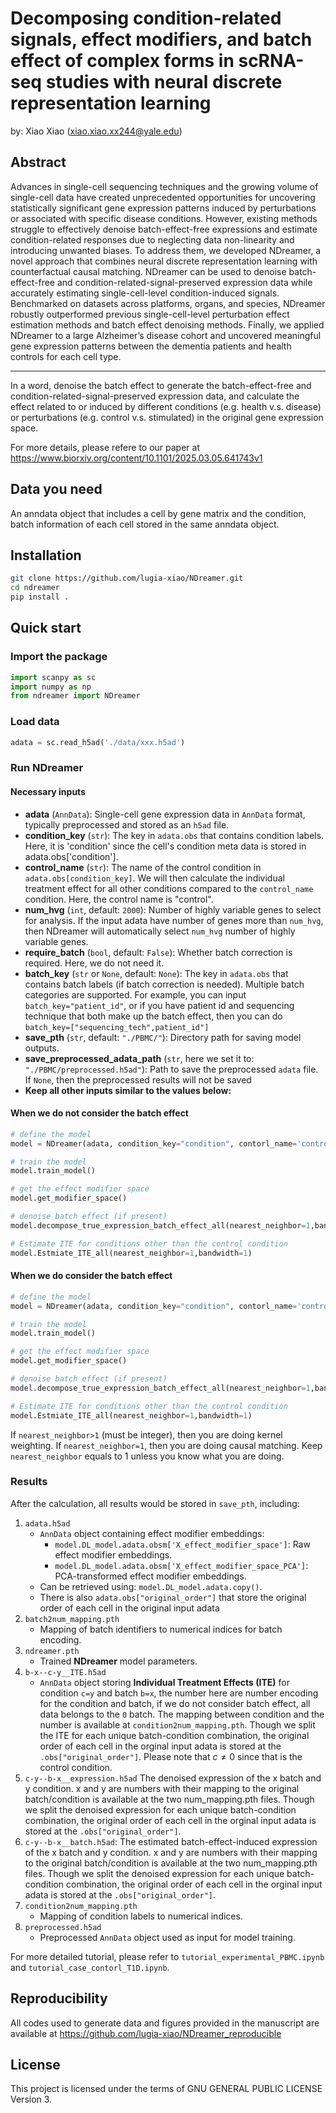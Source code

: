 # Decomposing condition-related signals, effect modifiers, and batch effect of complex forms in scRNA-seq studies with neural discrete representation learning

by: Xiao Xiao (xiao.xiao.xx244@yale.edu)



## Abstract

Advances in single-cell sequencing techniques and the growing volume of single-cell data have created unprecedented opportunities for uncovering statistically significant gene expression patterns induced by perturbations or associated with specific disease conditions. However, existing methods struggle to effectively denoise batch-effect-free expressions and estimate condition-related responses due to neglecting data non-linearity and introducing unwanted biases. To address them, we developed NDreamer, a novel approach that combines neural discrete representation learning with counterfactual causal matching. NDreamer can be used to denoise batch-effect-free and condition-related-signal-preserved expression data while accurately estimating single-cell-level condition-induced signals. Benchmarked on datasets across platforms, organs, and species, NDreamer robustly outperformed previous single-cell-level perturbation effect estimation methods and batch effect denoising methods. Finally, we applied NDreamer to a large Alzheimer’s disease cohort and uncovered meaningful gene expression patterns between the dementia patients and health controls for each cell type.

---

In a word, denoise the batch effect to generate the batch-effect-free and condition-related-signal-preserved expression data, and calculate the effect related to or induced by different conditions (e.g. health v.s. disease) or perturbations (e.g. control v.s. stimulated) in the original gene expression space.

For more details, please refere to our paper at https://www.biorxiv.org/content/10.1101/2025.03.05.641743v1



## Data you need

An anndata object that includes a cell by gene matrix and the condition, batch information of each cell stored in the same anndata object.

## Installation

```bash
git clone https://github.com/lugia-xiao/NDreamer.git
cd ndreamer
pip install .
```

## Quick start

### Import the package

```python
import scanpy as sc
import numpy as np
from ndreamer import NDreamer
```

### Load data

```python
adata = sc.read_h5ad('./data/xxx.h5ad')
```

### Run NDreamer

#### Necessary inputs

- **adata** (`AnnData`):
  Single-cell gene expression data in `AnnData` format, typically preprocessed and stored as an `h5ad` file.
- **condition_key** (`str`):
  The key in `adata.obs` that contains condition labels. Here, it is 'condition' since the cell's condition meta data is stored in adata.obs\['condition'\].
- **control_name** (`str`):
  The name of the control condition in `adata.obs[condition_key]`. We will then calculate the individual treatment effect for all other conditions compared to the `control_name` condition. Here, the control name is "control".
- **num_hvg** (`int`, default: `2000`):
  Number of highly variable genes to select for analysis. If the input adata have number of genes more than `num_hvg`, then NDreamer will automatically select `num_hvg` number of highly variable genes.
- **require_batch** (`bool`, default: `False`):
  Whether batch correction is required. Here, we do not need it.
- **batch_key** (`str` or `None`, default: `None`):
  The key in `adata.obs` that contains batch labels (if batch correction is needed). Multiple batch categories are supported. For example, you can input `batch_key="patient_id"`, or if you have patient id and sequencing technique that both make up the batch effect, then you can do `batch_key=["sequencing_tech",patient_id"]`
- **save_pth** (`str`, default: `"./PBMC/"`):
  Directory path for saving model outputs.
- **save_preprocessed_adata_path** (`str`, here we set it to: `"./PBMC/preprocessed.h5ad"`):
  Path to save the preprocessed `adata` file. If `None`, then the preprocessed results will not be saved
- **Keep all other inputs similar to the values below:**

#### When we do not consider the batch effect

```python
# define the model
model = NDreamer(adata, condition_key="condition", contorl_name='control', num_hvg=2000, require_batch=False,batch_key=None, save_pth="./PBMC/",save_preprocessed_adata_path="./PBMC/preprocessed.h5ad",library_size_normalize_adata=False,resolution_low=0.5, resolution_high=7, cluster_method="Leiden", embedding_dim=512,codebooks=[1024 for i in range(32)],codebook_dim=8, encoder_hidden=[1024, 512], decoder_hidden=[512, 1024], z_dim=256,cos_loss_scaler=20, random_seed=123, batch_size=1024, epoches=100, lr=1e-3,triplet_margin=5,independent_loss_scaler=1000,developer_test_mode=False,KL_scaler=5e-3,reconstruct_scaler=1, triplet_scaler=5,num_triplets_per_label=15,tau=0.01,commitment_loss_scaler=1,cluster_correlation_scaler=50,reset_threshold=1/1024,reset_interval=30,try_identify_cb_specific_subtypes=False,local_neighborhood_loss_scaler=1,local_neighbor_sigma=1,try_identify_perturb_escaped_cell=False,n_neighbors=20,local_neighbor_across_cluster_scaler=20)

# train the model
model.train_model()

# get the effect modifier space
model.get_modifier_space()

# denoise batch effect (if present)
model.decompose_true_expression_batch_effect_all(nearest_neighbor=1,bandwidth=1)

# Estimate ITE for conditions other than the control condition
model.Estmiate_ITE_all(nearest_neighbor=1,bandwidth=1)
```

#### When we do consider the batch effect

```python
# define the model
model = NDreamer(adata, condition_key="condition", contorl_name='control', num_hvg=2000, require_batch=True,batch_key="patient_id", save_pth="./PBMC/",save_preprocessed_adata_path="./PBMC/preprocessed.h5ad",library_size_normalize_adata=False,resolution_low=0.5, resolution_high=7, cluster_method="Leiden", embedding_dim=512,codebooks=[1024 for i in range(32)],codebook_dim=8, encoder_hidden=[1024, 512], decoder_hidden=[512, 1024], z_dim=256,cos_loss_scaler=20, random_seed=123, batch_size=1024, epoches=100, lr=1e-3,triplet_margin=5,independent_loss_scaler=1000,developer_test_mode=False,KL_scaler=5e-3,reconstruct_scaler=1, triplet_scaler=5,num_triplets_per_label=15,tau=0.01,commitment_loss_scaler=1,cluster_correlation_scaler=50,reset_threshold=1/1024,reset_interval=30,try_identify_cb_specific_subtypes=False,local_neighborhood_loss_scaler=1,local_neighbor_sigma=1,try_identify_perturb_escaped_cell=False,n_neighbors=20,local_neighbor_across_cluster_scaler=20)

# train the model
model.train_model()

# get the effect modifier space
model.get_modifier_space()

# denoise batch effect (if present)
model.decompose_true_expression_batch_effect_all(nearest_neighbor=1,bandwidth=1)

# Estimate ITE for conditions other than the control condition
model.Estmiate_ITE_all(nearest_neighbor=1,bandwidth=1)
```

If `nearest_neighbor>1` (must be integer), then you are doing kernel weighting. If `nearest_neighbor=1`, then you are doing causal matching. Keep `nearest_neighbor` equals to 1 unless you know what you are doing.

### Results

After the calculation, all results would be stored in `save_pth`, including:

1. `adata.h5ad`
    - `AnnData` object containing effect modifier embeddings:
        - `model.DL_model.adata.obsm['X_effect_modifier_space']`: Raw effect modifier embeddings.
        - `model.DL_model.adata.obsm['X_effect_modifier_space_PCA']`: PCA-transformed effect modifier embeddings.
    - Can be retrieved using: `model.DL_model.adata.copy()`.
    - There is also `adata.obs["original_order"]` that store the original order of each cell in the original input adata
2. `batch2num_mapping.pth`
    - Mapping of batch identifiers to numerical indices for batch encoding.
3. `ndreamer.pth`
    - Trained **NDreamer** model parameters.
4. `b-x--c-y__ITE.h5ad`
    - `AnnData` object storing **Individual Treatment Effects (ITE)** for condition `c=y` and batch `b=x`, the number here are number encoding for the condition and batch, if we do not consider batch effect, all data belongs to the `0` batch. The mapping between condition and the number is available at `condition2num_mapping.pth`. Though we split the ITE for each unique batch-condition combination, the original order of each cell in the orginal input adata is stored at the `.obs["original_order"]`. Please note that $c\ne 0$ since that is the control condition.
5. `c-y--b-x__expression.h5ad` The denoised expression of the x batch and y condition. x and y are numbers with their mapping to the original batch/condition is available at the two num_mapping.pth files. Though we split the denoised expression for each unique batch-condition combination, the original order of each cell in the orginal input adata is stored at the `.obs["original_order"]`.
6. `c-y--b-x__batch.h5ad`: The estimated batch-effect-induced expression of the x batch and y condition. x and y are numbers with their mapping to the original batch/condition is available at the two num_mapping.pth files. Though we split the denoised expression for each unique batch-condition combination, the original order of each cell in the orginal input adata is stored at the `.obs["original_order"]`.
7. `condition2num_mapping.pth`
    - Mapping of condition labels to numerical indices.
8. `preprocessed.h5ad`
    - Preprocessed `AnnData` object used as input for model training.



For more detailed tutorial, please refer to `tutorial_experimental_PBMC.ipynb` and `tutorial_case_contorl_T1D.ipynb`.



## Reproducibility

All codes used to generate data and figures provided in the manuscript are available at https://github.com/lugia-xiao/NDreamer_reproducible

## License

This project is licensed under the terms of GNU GENERAL PUBLIC LICENSE Version 3.